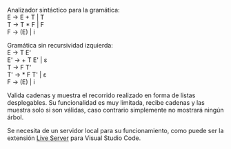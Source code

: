 Analizador sintáctico para la gramática:  
E -> E + T | T  
T -> T * F | F  
F -> (E) | i  

Gramática sin recursividad izquierda:  
E -> T E'  
E' -> + T E' | ε  
T -> F T'  
T' -> * F T' | ε  
F -> (E) | i  

Valida cadenas y muestra el recorrido realizado en forma de listas desplegables.
Su funcionalidad es muy limitada, recibe cadenas y las muestra solo si son válidas, caso contrario simplemente no mostrará ningún árbol.

Se necesita de un servidor local para su funcionamiento, como puede ser la extensión [Live Server](https://marketplace.visualstudio.com/items?itemName=ritwickdey.LiveServer) para Visual Studio Code.

